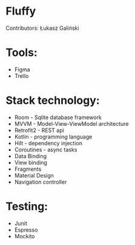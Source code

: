 # Fluffy

Contributors: Łukasz Galiński

# Tools:
 - Figma
 - Trello

# Stack technology:
 - Room - Sqlite database framework
 - MVVM - Model-View-ViewModel architecture
 - Retrofit2 - REST api
 - Kotlin - programming language
 - Hilt - dependency injection
 - Coroutines - async tasks
 - Data Binding
 - View binding
 - Fragments
 - Material Design
 - Navigation controller 
   
# Testing:
 - Junit
 - Espresso
 - Mockito
   